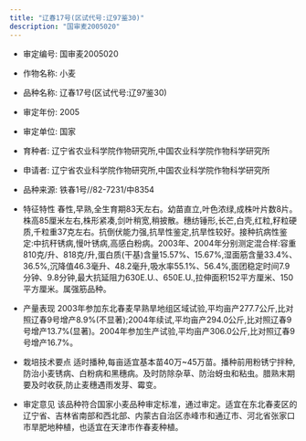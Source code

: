 ```yaml
---
title: "辽春17号(区试代号:辽97鉴30)"
description: "国审麦2005020"
---
```

* 审定编号:  国审麦2005020

*  作物名称:  小麦

*  品种名称:  辽春17号(区试代号:辽97鉴30)

*  审定年份:  2005

*  审定单位:  国家

* 育种者:  辽宁省农业科学院作物研究所,中国农业科学院作物科学研究所

*  申请者:  辽宁省农业科学院作物研究所,中国农业科学院作物科学研究所

*  品种来源:  铁春1号//82-7231/中8354

*  特征特性
春性,早熟,全生育期83天左右。幼苗直立,叶色浓绿,成株叶片数8片。株高85厘米左右,株形紧凑,剑叶稍宽,稍披散。穗纺锤形,长芒,白壳,红粒,籽粒硬质,千粒重37克左右。抗倒伏能力强,抗旱性鉴定,抗旱性较好。接种抗病性鉴定:中抗秆锈病,慢叶锈病,高感白粉病。2003年、2004年分别测定混合样:容重810克/升、818克/升,蛋白质(干基)含量15.57%、15.67%,湿面筋含量33.4%、36.5%,沉降值46.3毫升、48.2毫升,吸水率55.1%、56.4%,面团稳定时间7.9分钟、9.8分钟,最大抗延阻力630E.U.、650E.U.,拉伸面积152平方厘米、150平方厘米。属强筋品种。

*  产量表现
2003年参加东北春麦早熟旱地组区域试验,平均亩产277.7公斤,比对照辽春9号增产8.9%(不显著);2004年续试,平均亩产294.0公斤,比对照辽春9号增产13.7%(显著)。2004年参加生产试验,平均亩产306.0公斤,比对照辽春9号增产16.7%。

*  栽培技术要点
适时播种,每亩适宜基本苗40万~45万苗。播种前用粉锈宁拌种,防治小麦锈病、白粉病和黑穗病。及时防除杂草、防治蚜虫和粘虫。腊熟末期要及时收获,防止麦穗遇雨发芽、霉变。

*  审定意见
该品种符合国家小麦品种审定标准，通过审定。适宜在东北春麦区的辽宁省、吉林省南部和西北部、内蒙古自治区赤峰市和通辽市、河北省张家口市旱肥地种植，也适宜在天津市作春麦种植。
